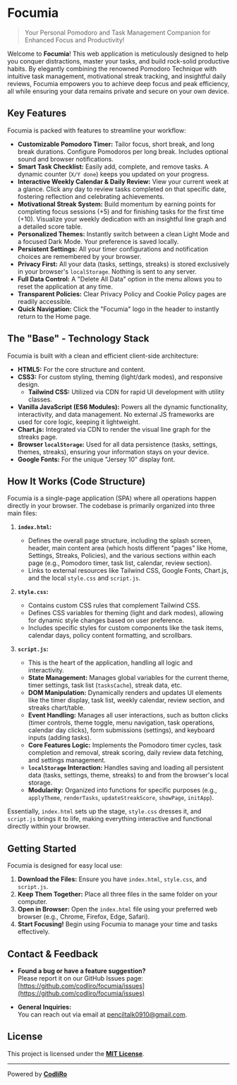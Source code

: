 # Focumia

> Your Personal Pomodoro and Task Management Companion for Enhanced Focus and Productivity!

Welcome to **Focumia**! This web application is meticulously designed to help you conquer distractions, master your tasks, and build rock-solid productive habits. By elegantly combining the renowned Pomodoro Technique with intuitive task management, motivational streak tracking, and insightful daily reviews, Focumia empowers you to achieve deep focus and peak efficiency, all while ensuring your data remains private and secure on your own device.

## Key Features

Focumia is packed with features to streamline your workflow:

* **Customizable Pomodoro Timer:** Tailor focus, short break, and long break durations. Configure Pomodoros per long break. Includes optional sound and browser notifications.
* **Smart Task Checklist:** Easily add, complete, and remove tasks. A dynamic counter (`X/Y done`) keeps you updated on your progress.
* **Interactive Weekly Calendar & Daily Review:** View your current week at a glance. Click any day to review tasks completed on that specific date, fostering reflection and celebrating achievements.
* **Motivational Streak System:** Build momentum by earning points for completing focus sessions (+5) and for finishing tasks for the first time (+10). Visualize your weekly dedication with an insightful line graph and a detailed score table.
* **Personalized Themes:** Instantly switch between a clean Light Mode and a focused Dark Mode. Your preference is saved locally.
* **Persistent Settings:** All your timer configurations and notification choices are remembered by your browser.
* **Privacy First:** All your data (tasks, settings, streaks) is stored exclusively in your browser's `localStorage`. Nothing is sent to any server.
* **Full Data Control:** A "Delete All Data" option in the menu allows you to reset the application at any time.
* **Transparent Policies:** Clear Privacy Policy and Cookie Policy pages are readily accessible.
* **Quick Navigation:** Click the "Focumia" logo in the header to instantly return to the Home page.

## The "Base" - Technology Stack

Focumia is built with a clean and efficient client-side architecture:

* **HTML5:** For the core structure and content.
* **CSS3:** For custom styling, theming (light/dark modes), and responsive design.
  * **Tailwind CSS:** Utilized via CDN for rapid UI development with utility classes.
* **Vanilla JavaScript (ES6 Modules):** Powers all the dynamic functionality, interactivity, and data management. No external JS frameworks are used for core logic, keeping it lightweight.
* **Chart.js:** Integrated via CDN to render the visual line graph for the streaks page.
* **Browser `localStorage`:** Used for all data persistence (tasks, settings, themes, streaks), ensuring your information stays on your device.
* **Google Fonts:** For the unique "Jersey 10" display font.

## How It Works (Code Structure)

Focumia is a single-page application (SPA) where all operations happen directly in your browser. The codebase is primarily organized into three main files:

1.  **`index.html`:**
    * Defines the overall page structure, including the splash screen, header, main content area (which hosts different "pages" like Home, Settings, Streaks, Policies), and the various sections within each page (e.g., Pomodoro timer, task list, calendar, review section).
    * Links to external resources like Tailwind CSS, Google Fonts, Chart.js, and the local `style.css` and `script.js`.

2.  **`style.css`:**
    * Contains custom CSS rules that complement Tailwind CSS.
    * Defines CSS variables for theming (light and dark modes), allowing for dynamic style changes based on user preference.
    * Includes specific styles for custom components like the task items, calendar days, policy content formatting, and scrollbars.

3.  **`script.js`:**
    * This is the heart of the application, handling all logic and interactivity.
    * **State Management:** Manages global variables for the current theme, timer settings, task list (`tasksCache`), streak data, etc.
    * **DOM Manipulation:** Dynamically renders and updates UI elements like the timer display, task list, weekly calendar, review section, and streaks chart/table.
    * **Event Handling:** Manages all user interactions, such as button clicks (timer controls, theme toggle, menu navigation, task operations, calendar day clicks), form submissions (settings), and keyboard inputs (adding tasks).
    * **Core Features Logic:** Implements the Pomodoro timer cycles, task completion and removal, streak scoring, daily review data fetching, and settings management.
    * **`localStorage` Interaction:** Handles saving and loading all persistent data (tasks, settings, theme, streaks) to and from the browser's local storage.
    * **Modularity:** Organized into functions for specific purposes (e.g., `applyTheme`, `renderTasks`, `updateStreakScore`, `showPage`, `initApp`).

Essentially, `index.html` sets up the stage, `style.css` dresses it, and `script.js` brings it to life, making everything interactive and functional directly within your browser.

## Getting Started

Focumia is designed for easy local use:

1.  **Download the Files:** Ensure you have `index.html`, `style.css`, and `script.js`.
2.  **Keep Them Together:** Place all three files in the same folder on your computer.
3.  **Open in Browser:** Open the `index.html` file using your preferred web browser (e.g., Chrome, Firefox, Edge, Safari).
4.  **Start Focusing!** Begin using Focumia to manage your time and tasks effectively.

## Contact & Feedback

* **Found a bug or have a feature suggestion?**  
  Please report it on our GitHub Issues page: [https://github.com/codliro/focumia/issues](https://github.com/codliro/focumia/issues)  

* **General Inquiries:**  
  You can reach out via email at [penciltalk0910@gmail.com](mailto:penciltalk0910@gmail.com).

## License

This project is licensed under the **[MIT License](https://opensource.org/licenses/MIT)**.

---

Powered by **[CodliRo](https://github.com/codliro)**
